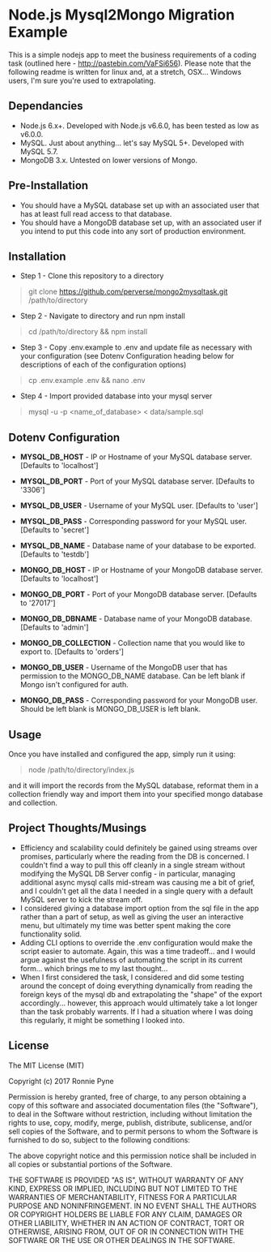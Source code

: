 # Node.js Mysql2Mongo Migration Example

This is a simple nodejs app to meet the business requirements of a coding task (outlined here - http://pastebin.com/VaFSi656). Please note that the following readme is written for linux and, at a stretch, OSX... Windows users, I'm sure you're used to extrapolating.

## Dependancies

* Node.js 6.x+. Developed with Node.js v6.6.0, has been tested as low as v6.0.0.
* MySQL. Just about anything... let's say MySQL 5+. Developed with MySQL 5.7.
* MongoDB 3.x. Untested on lower versions of Mongo.

## Pre-Installation

* You should have a MySQL database set up with an associated user that has at least full read access to that database.
* You should have a MongoDB database set up, with an associated user if you intend to put this code into any sort of production environment.

## Installation

* Step 1 - Clone this repository to a directory
> git clone https://github.com/perverse/mongo2mysqltask.git /path/to/directory

* Step 2 - Navigate to directory and run npm install
> cd /path/to/directory && npm install

* Step 3 - Copy .env.example to .env and update file as necessary with your configuration (see Dotenv Configuration heading below for descriptions of each of the configuration options)
> cp .env.example .env && nano .env

* Step 4 - Import provided database into your mysql server
> mysql -u <username> -p<password> <name_of_database> < data/sample.sql

## Dotenv Configuration

* **MYSQL_DB_HOST** - IP or Hostname of your MySQL database server. [Defaults to 'localhost']
* **MYSQL_DB_PORT** - Port of your MySQL database server. [Defaults to '3306']
* **MYSQL_DB_USER** - Username of your MySQL user. [Defaults to 'user']
* **MYSQL_DB_PASS** - Corresponding password for your MySQL user. [Defaults to 'secret']
* **MYSQL_DB_NAME** - Database name of your database to be exported. [Defaults to 'testdb']

* **MONGO_DB_HOST** - IP or Hostname of your MongoDB database server. [Defaults to 'localhost']
* **MONGO_DB_PORT** - Port of your MongoDB database server. [Defaults to '27017']
* **MONGO_DB_DBNAME** - Database name of your MongoDB database. [Defaults to 'admin']
* **MONGO_DB_COLLECTION** - Collection name that you would like to export to. [Defaults to 'orders']
* **MONGO_DB_USER** - Username of the MongoDB user that has permission to the MONGO_DB_NAME database. Can be left blank if Mongo isn't configured for auth.
* **MONGO_DB_PASS** - Corresponding password for your MongoDB user. Should be left blank is MONGO_DB_USER is left blank.

## Usage

Once you have installed and configured the app, simply run it using:

> node /path/to/directory/index.js

and it will import the records from the MySQL database, reformat them in a collection friendly way and import them into your specified mongo database and collection.

## Project Thoughts/Musings

* Efficiency and scalability could definitely be gained using streams over promises, particularly where the reading from the DB is concerned. I couldn't find a way to pull this off cleanly in a single stream without modifying the MySQL DB Server config - in particular, managing additional async mysql calls mid-stream was causing me a bit of grief, and I couldn't get all the data I needed in a single query with a default MySQL server to kick the stream off.
* I considered giving a database import option from the sql file in the app rather than a part of setup, as well as giving the user an interactive menu, but ultimately my time was better spent making the core functionality solid.
* Adding CLI options to override the .env configuration would make the script easier to automate. Again, this was a time tradeoff... and I would argue against the usefulness of automating the script in its current form... which brings me to my last thought...
* When I first considered the task, I considered and did some testing around the concept of doing everything dynamically from reading the foreign keys of the mysql db and extrapolating the "shape" of the export accordingly... however, this approach would ultimately take a lot longer than the task probably warrents. If I had a situation where I was doing this regularly, it might be something I looked into.

## License

The MIT License (MIT)

Copyright (c) 2017 Ronnie Pyne

Permission is hereby granted, free of charge, to any person obtaining a copy of this software and associated documentation files (the "Software"), to deal in the Software without restriction, including without limitation the rights to use, copy, modify, merge, publish, distribute, sublicense, and/or sell copies of the Software, and to permit persons to whom the Software is furnished to do so, subject to the following conditions:

The above copyright notice and this permission notice shall be included in all copies or substantial portions of the Software.

THE SOFTWARE IS PROVIDED "AS IS", WITHOUT WARRANTY OF ANY KIND, EXPRESS OR IMPLIED, INCLUDING BUT NOT LIMITED TO THE WARRANTIES OF MERCHANTABILITY, FITNESS FOR A PARTICULAR PURPOSE AND NONINFRINGEMENT. IN NO EVENT SHALL THE AUTHORS OR COPYRIGHT HOLDERS BE LIABLE FOR ANY CLAIM, DAMAGES OR OTHER LIABILITY, WHETHER IN AN ACTION OF CONTRACT, TORT OR OTHERWISE, ARISING FROM, OUT OF OR IN CONNECTION WITH THE SOFTWARE OR THE USE OR OTHER DEALINGS IN THE SOFTWARE.